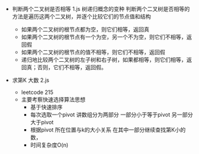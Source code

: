 - 判断两个二叉树是否相等 1.js
    树递归概念的变种
    判断两个二叉树是否相等的方法是遍历这两个二叉树，并逐个比较它们的节点值和结构
    - 如果两个二叉树的根节点都为空，则它们相等，返回真
    - 如果两个二叉树的根节点有一个为空，另一个不为空，则它们不相等，返回假
    - 如果两个二叉树的根节点的值不相等，则它们不相等，返回假
    - 递归地比较两个二叉树的左子树和右子树，如果都相等，则它们相等，返回真；否则，它们不相等，返回假。

- 求第K 大数    2.js
    -  leetcode 215
    - 主要考察快速选择算法思想
        - 基于快速排序
        - 每次选取一个pivot  讲数组分为两部分
            一部分小于等于pivot 另一部分大于pivot 
        - 根据pivot 所在位置与k的大小关系 在其中一部分继续查找第K小的数， 
        - 时间复杂度O(n)